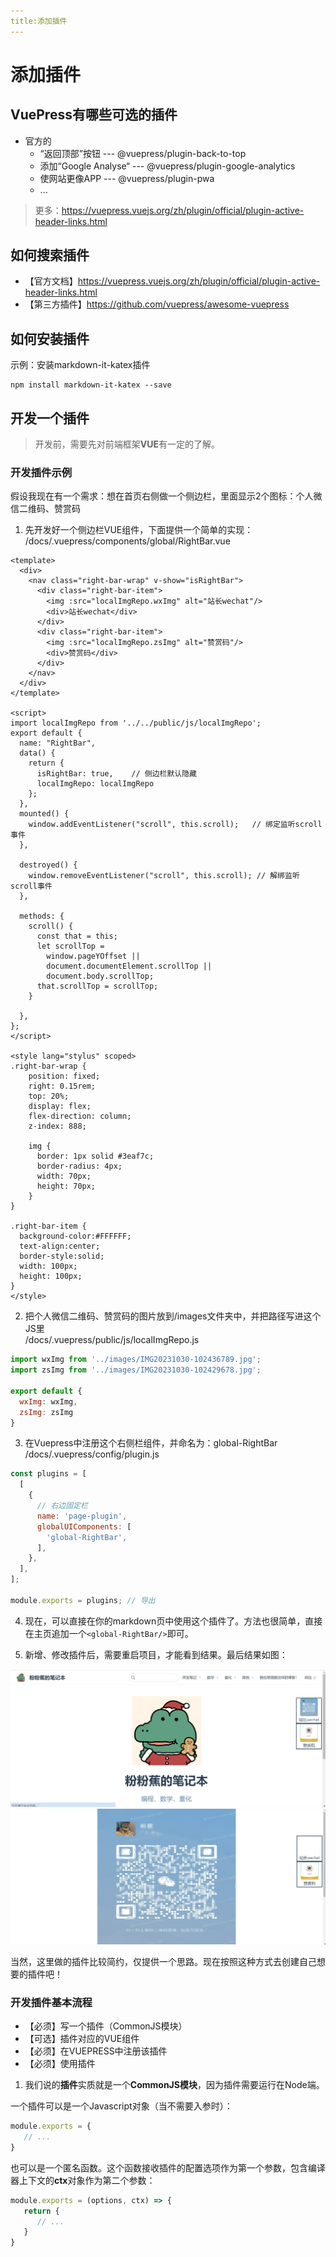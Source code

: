 ```yaml
---
title:添加插件
---
```


# 添加插件

## VuePress有哪些可选的插件

* 官方的
  * “返回顶部”按钮 --- @vuepress/plugin-back-to-top
  * 添加“Google Analyse“ --- @vuepress/plugin-google-analytics
  * 使网站更像APP --- @vuepress/plugin-pwa
  * ...

> 更多：https://vuepress.vuejs.org/zh/plugin/official/plugin-active-header-links.html

## 如何搜索插件

* 【官方文档】https://vuepress.vuejs.org/zh/plugin/official/plugin-active-header-links.html  
* 【第三方插件】https://github.com/vuepress/awesome-vuepress

## 如何安装插件

示例：安装markdown-it-katex插件  

```shell
npm install markdown-it-katex --save
```



## 开发一个插件

> 开发前，需要先对前端框架**VUE**有一定的了解。

### 开发插件示例

假设我现在有一个需求：想在首页右侧做一个侧边栏，里面显示2个图标：个人微信二维码、赞赏码

1. 先开发好一个侧边栏VUE组件，下面提供一个简单的实现：
/docs/.vuepress/components/global/RightBar.vue
```vue
<template>
  <div>
    <nav class="right-bar-wrap" v-show="isRightBar">
      <div class="right-bar-item">
        <img :src="localImgRepo.wxImg" alt="站长wechat"/>
        <div>站长wechat</div>
      </div>
      <div class="right-bar-item">
        <img :src="localImgRepo.zsImg" alt="赞赏码"/>
        <div>赞赏码</div>
      </div>
    </nav>
  </div>
</template>

<script>
import localImgRepo from '../../public/js/localImgRepo';
export default {
  name: "RightBar",
  data() {
    return {
      isRightBar: true,    // 侧边栏默认隐藏
      localImgRepo: localImgRepo
    };
  },
  mounted() {
    window.addEventListener("scroll", this.scroll);   // 绑定监听scroll事件
  },

  destroyed() {
    window.removeEventListener("scroll", this.scroll); // 解绑监听scroll事件
  },

  methods: {
    scroll() {
      const that = this;
      let scrollTop =
        window.pageYOffset ||
        document.documentElement.scrollTop ||
        document.body.scrollTop;
      that.scrollTop = scrollTop;
    }

  },
};
</script>

<style lang="stylus" scoped>
.right-bar-wrap {
    position: fixed;
    right: 0.15rem;
    top: 20%;
    display: flex;
    flex-direction: column;
    z-index: 888;

    img {
      border: 1px solid #3eaf7c;
      border-radius: 4px;
      width: 70px;
      height: 70px;
    }
}

.right-bar-item {
  background-color:#FFFFFF;
  text-align:center;
  border-style:solid;
  width: 100px;
  height: 100px;
}
</style>
```

2. 把个人微信二维码、赞赏码的图片放到/images文件夹中，并把路径写进这个JS里  
/docs/.vuepress/public/js/localImgRepo.js  
```javascript
import wxImg from '../images/IMG20231030-102436789.jpg';
import zsImg from '../images/IMG20231030-102429678.jpg';

export default {
  wxImg: wxImg,
  zsImg: zsImg
}
```

3. 在Vuepress中注册这个右侧栏组件，并命名为：global-RightBar  
/docs/.vuepress/config/plugin.js  
```javascript
const plugins = [
  [
    {
      // 右边固定栏
      name: 'page-plugin',
      globalUIComponents: [
        'global-RightBar',
      ],
    },
  ],
];

module.exports = plugins; // 导出
```

4. 现在，可以直接在你的markdown页中使用这个插件了。方法也很简单，直接在主页追加一个```<global-RightBar/>```即可。

5. 新增、修改插件后，需要重启项目，才能看到结果。最后结果如图：  

![screen_vuechajian1.png](/images/screen_vuechajian1.png)  
![screen_vuechajian2.png](/images/screen_vuechajian2.png)  

当然，这里做的插件比较简约，仅提供一个思路。现在按照这种方式去创建自己想要的插件吧！  

### 开发插件基本流程

* 【必须】写一个插件（CommonJS模块）
* 【可选】插件对应的VUE组件
* 【必须】在VUEPRESS中注册该插件
* 【必须】使用插件


1. 我们说的**插件**实质就是一个**CommonJS模块**，因为插件需要运行在Node端。  

一个插件可以是一个Javascript对象（当不需要入参时）：
```javascript
module.exports = {
   // ...
}
```

也可以是一个匿名函数。这个函数接收插件的配置选项作为第一个参数，包含编译器上下文的**ctx**对象作为第二个参数：
```javascript
module.exports = (options, ctx) => {
   return {
      // ...
   }
}
```

